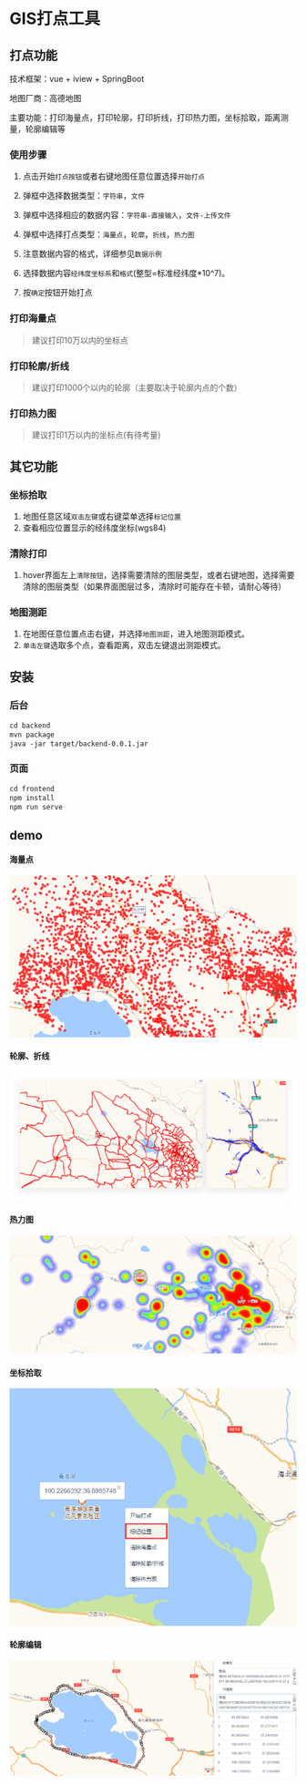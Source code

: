 #  GIS打点工具

## 打点功能
 
技术框架：vue + iview + SpringBoot

地图厂商：高德地图

主要功能：打印海量点，打印轮廓，打印折线，打印热力图，坐标拾取，距离测量，轮廓编辑等

### 使用步骤

1. 点击开始`打点按钮`或者右键地图任意位置选择`开始打点`

2. 弹框中选择数据类型：`字符串`，`文件`

3. 弹框中选择相应的数据内容：`字符串-直接输入`，`文件-上传文件`

4. 弹框中选择打点类型：`海量点`，`轮廓`，`折线`，`热力图`

5. 注意数据内容的格式，详细参见`数据示例`

6. 选择数据内容`经纬度坐标系`和`格式`(整型=标准经纬度*10^7)。

7. 按`确定`按钮开始打点


### 打印海量点
> 建议打印10万以内的坐标点

### 打印轮廓/折线
> 建议打印1000个以内的轮廓（主要取决于轮廓内点的个数）

### 打印热力图

> 建议打印1万以内的坐标点(有待考量)


## 其它功能 

### 坐标拾取 

1. 地图任意区域`双击左键`或右键菜单选择`标记位置`
2. 查看相应位置显示的经纬度坐标(wgs84)

### 清除打印 

1. hover界面左上`清除按钮`，选择需要清除的图层类型，或者右键地图，选择需要清除的图层类型（如果界面图层过多，清除时可能存在卡顿，请耐心等待）

### 地图测距
 
1. 在地图任意位置点击右键，并选择`地图测距`，进入地图测距模式。
2. `单击左键`选取多个点，查看距离，双击左键退出测距模式。

## 安装

### 后台
```
cd backend 
mvn package
java -jar target/backend-0.0.1.jar
```
### 页面
```
cd frontend 
npm install
npm run serve
```


## demo

#### 海量点
![img.png](imgs/points.png)
#### 轮廓、折线
![img.png](imgs/polygon.png)
#### 热力图
![img_1.png](imgs/heatmap.png)
#### 坐标拾取 
![img.png](imgs/pick.png)
#### 轮廓编辑
![img.png](imgs/edit.png)